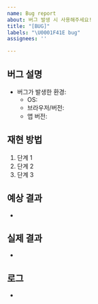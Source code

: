 ```yaml
---
name: Bug report
about: 버그 발생 시 사용해주세요!
title: "[BUG]"
labels: "\U0001F41E bug"
assignees: ''

---
```


## 버그 설명

- 버그가 발생한 환경:
  - OS:
  - 브라우저/버전:
  - 앱 버전:

## 재현 방법

1. 단계 1
2. 단계 2
3. 단계 3

## 예상 결과

- 

## 실제 결과

- 

## 로그

-
